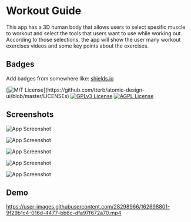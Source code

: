 
# Workout Guide

This app has a 3D human body that allows users to select spesific muscle to workout and select the tools that users want to use while working out. According to those selections, the app will show the user many workout exercises videos and some key points about the exercises.


## Badges

Add badges from somewhere like: [shields.io](https://shields.io/)

[![MIT License](https://img.shields.io/apm/l/atomic-design-ui.svg?)](https://github.com/tterb/atomic-design-ui/blob/master/LICENSEs)
[![GPLv3 License](https://img.shields.io/badge/License-GPL%20v3-yellow.svg)](https://opensource.org/licenses/)
[![AGPL License](https://img.shields.io/badge/license-AGPL-blue.svg)](http://www.gnu.org/licenses/agpl-3.0)


## Screenshots

![App Screenshot](https://imgur.com/af8N9ax.png)

![App Screenshot](https://i.imgur.com/YCFwMLt.png)

![App Screenshot](https://imgur.com/zIqz2HN.png)

![App Screenshot](https://imgur.com/SzTSXVT.png)

![App Screenshot](https://imgur.com/7eyAkoY.png)


## Demo

https://user-images.githubusercontent.com/28298966/162698801-9f29b1c4-016d-4477-bb6c-dfa97f672a70.mp4

